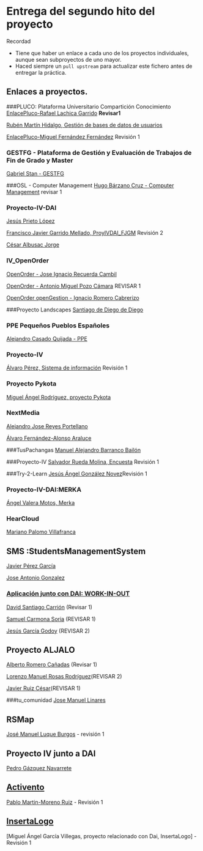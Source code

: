 
# Entrega del segundo hito del proyecto

Recordad
* Tiene que haber un enlace a cada uno de los proyectos individuales, aunque sean subproyectos de uno mayor.
* Haced siempre un `pull upstream` para actualizar este fichero antes de entregar la práctica.

## Enlaces a proyectos.
###PLUCO: Plataforma Universitario Compartición Conocimiento
[EnlacePluco-Rafael Lachica Garrido](https://github.com/rafaellg8/IV-PLUCO-RLG/blob/master/practica2IV.md) **Revisar1**

[Rubén Martín Hidalgo, Gestión de bases de datos de usuarios](https://github.com/romilgildo/IV-PLUCO-RMH)

[EnlacePluco-Miguel Fernández Fernández](https://github.com/migueib17/IV-PLUCO-MFF/blob/master/practica2.md) Revisión 1

### GESTFG - Plataforma de Gestión y Evaluación de Trabajos de Fin de Grado y Master

[Gabriel Stan - GESTFG](https://github.com/gabriel-stan/gestion-tfg)

###OSL - Computer Management
[Hugo Bárzano Cruz - Computer Management](https://github.com/hugobarzano/osl-computer-management)
revisar 1



### Proyecto-IV-DAI

[Jesús Prieto López](https://github.com/JesGor/Proyecto-IV-DAI)

[Francisco Javier Garrido Mellado, ProyIVDAI_FJGM](https://github.com/javiergarridomellado/IV_javiergarridomellado) Revisión 2

[César Albusac Jorge](https://github.com/cesar2/Proyecto-IV)

### IV_OpenOrder

[OpenOrder - Jose Ignacio Recuerda Cambil](https://github.com/ignaciorecuerda/OpenOrder_Proyecto_IV)

[OpenOrder - Antonio Miguel Pozo Cámara](https://github.com/AntonioPozo/Proyecto_IV-OpenOrder) REVISAR 1

[OpenOrder openGestion - Ignacio Romero Cabrerizo](https://github.com/nachobit/IV_PR_OpenOrder)

###Proyecto Landscapes
[Santiago de Diego de Diego](https://github.com/santidediego/Landscapes/blob/master/README.md)

### PPE Pequeños Pueblos Españoles
[Alejandro Casado Quijada - PPE](https://github.com/acasadoquijada/IV)

### Proyecto-IV
[Álvaro Pérez, Sistema de información](https://github.com/alvaro-gr/proyecto-IV) Revisión 1

### Proyecto Pykota      
[Miguel Ángel Rodríguez, proyecto Pykota](https://github.com/miguelangelrdguez/IV/)     

### NextMedia
[Alejandro Jose Reyes Portellano](https://github.com/reyic/NextMedia)

[Álvaro Fernández-Alonso Araluce](https://github.com/araluce/NextMedia)

###TusPachangas
[Manuel Alejandro Barranco Bailón](https://github.com/mabarrbai/TusPachangas)

###Proyecto-IV
[Salvador Rueda Molina, Encuesta](https://github.com/srmf9/Proyecto-IV) Revisión 1

###Try-2-Learn
[Jesús Ángel González Novez](https://github.com/jesusgn90/Try-2-Learn)Revisión 1

### Proyecto-IV-DAI:MERKA
[Ángel Valera Motos, Merka](https://github.com/AngelValera/proyectoIV-Modulo-1.git)

### HearCloud
[Mariano Palomo Villafranca](https://github.com/mpvillafranca/hear-cloud)

## SMS :StudentsManagementSystem
[Javier Pérez García](https://github.com/neon520/SMS-BDyReplica)




[Jose Antonio Gonzalez](https://github.com/JA-Gonz/SMS_Estadisticas)

### [Aplicación junto con DAI: WORK-IN-OUT](https://github.com/jesmorc/Proyecto-IV.git)

[David Santiago Carrión](https://github.com/dscdac/Proyecto-IV-modulo2) (Revisar 1)

[Samuel Carmona Soria](https://github.com/Samuc/Proyecto-IV-modulo3) (REVISAR 1)

[Jesús García Godoy](https://github.com/jesmorc/Proyecto-IV-modulo1) (REVISAR 2)

## Proyecto ALJALO
[Alberto Romero Cañadas](https://github.com/sn1k/submodulo-Alberto) (Revisar 1)

[Lorenzo Manuel  Rosas Rodríguez](https://github.com/lorenmanu/submodulo-lorenzo)(REVISAR 2)

[Javier Ruiz César](https://github.com/javiexfiliana7/submodulo-javi)(REVISAR 1)




###tu_comunidad
[Jose Manuel Linares](https://github.com/koji3/tu_comunidad)


## RSMap
[José Manuel Luque Burgos](https://github.com/luqueburgosjm/RSMap) - revisión 1


## Proyecto IV junto a DAI

[Pedro Gázquez Navarrete](https://github.com/pedrogazquez/Proyecto-IV)







## [Activento](https://github.com/Activento/Activento)
[Pablo Martin-Moreno Ruiz](https://github.com/pmmre/Activento-PabloMartin-MorenoRuiz) - Revisión 1

## [InsertaLogo](https://github.com/magvugr/InsertaLogo.git)
[Miguel Ángel García Villegas, proyecto relacionado con Dai, InsertaLogo] - Revisión 1

